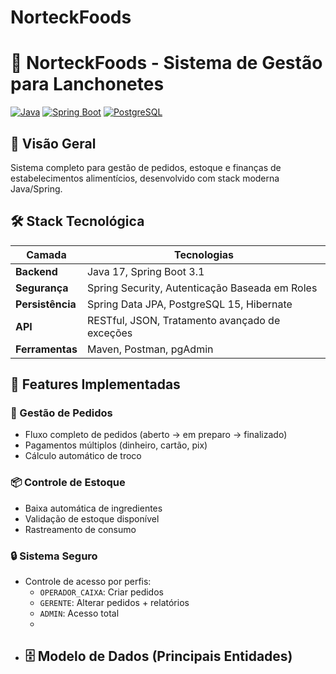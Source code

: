 # NorteckFoods
# 🍔 NorteckFoods - Sistema de Gestão para Lanchonetes

[![Java](https://img.shields.io/badge/Java-21-red.svg)](https://www.oracle.com/java/)
[![Spring Boot](https://img.shields.io/badge/Spring_Boot-3.1-green.svg)](https://spring.io/projects/spring-boot)
[![PostgreSQL](https://img.shields.io/badge/PostgreSQL-15-blue.svg)](https://www.postgresql.org/)

## 📌 Visão Geral
Sistema completo para gestão de pedidos, estoque e finanças de 
estabelecimentos alimentícios, desenvolvido com stack moderna Java/Spring.

## 🛠 Stack Tecnológica
| Camada          | Tecnologias                                                                 |
|-----------------|-----------------------------------------------------------------------------|
| **Backend**     | Java 17, Spring Boot 3.1                                                   |
| **Segurança**   | Spring Security, Autenticação Baseada em Roles                             |
| **Persistência**| Spring Data JPA, PostgreSQL 15, Hibernate                                  |
| **API**         | RESTful, JSON, Tratamento avançado de exceções                             |
| **Ferramentas** | Maven, Postman, pgAdmin     

## 🌟 Features Implementadas
### 🛒 Gestão de Pedidos
- Fluxo completo de pedidos (aberto → em preparo → finalizado)
- Pagamentos múltiplos (dinheiro, cartão, pix)
- Cálculo automático de troco

### 📦 Controle de Estoque
- Baixa automática de ingredientes
- Validação de estoque disponível
- Rastreamento de consumo

### 🔒 Sistema Seguro
- Controle de acesso por perfis:
    - `OPERADOR_CAIXA`: Criar pedidos
    - `GERENTE`: Alterar pedidos + relatórios
    - `ADMIN`: Acesso total
    - 
- ## 🗄 Modelo de Dados (Principais Entidades)
